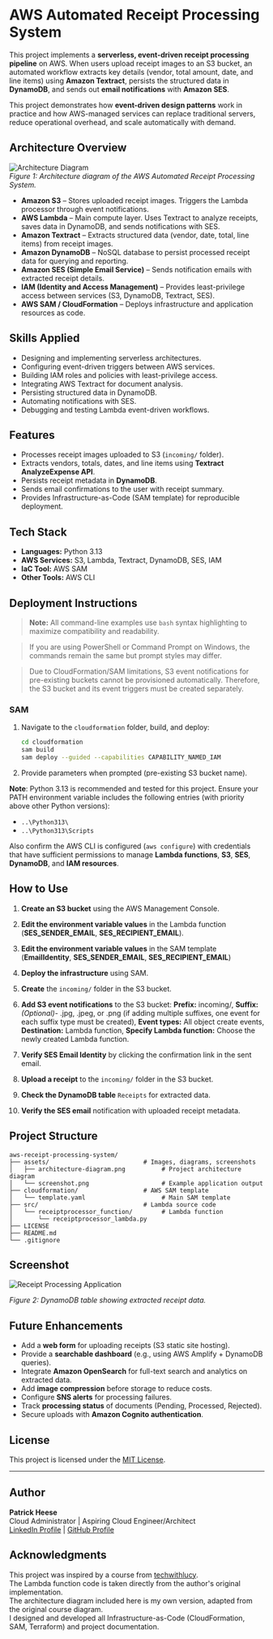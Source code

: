 # AWS Automated Receipt Processing System
This project implements a **serverless, event-driven receipt processing pipeline** on AWS. When users upload receipt images to an S3 bucket, an automated workflow extracts key details (vendor, total amount, date, and line items) using **Amazon Textract**, persists the structured data in **DynamoDB**, and sends out **email notifications** with **Amazon SES**.

This project demonstrates how **event-driven design patterns** work in practice and how AWS-managed services can replace traditional servers, reduce operational overhead, and scale automatically with demand.

## Architecture Overview
![Architecture Diagram](assets/architecture-diagram.png)  
*Figure 1: Architecture diagram of the AWS Automated Receipt Processing System.*

- **Amazon S3** – Stores uploaded receipt images. Triggers the Lambda processor through event notifications.  
- **AWS Lambda** – Main compute layer. Uses Textract to analyze receipts, saves data in DynamoDB, and sends notifications with SES.  
- **Amazon Textract** – Extracts structured data (vendor, date, total, line items) from receipt images.  
- **Amazon DynamoDB** – NoSQL database to persist processed receipt data for querying and reporting.  
- **Amazon SES (Simple Email Service)** – Sends notification emails with extracted receipt details.  
- **IAM (Identity and Access Management)** – Provides least-privilege access between services (S3, DynamoDB, Textract, SES).  
- **AWS SAM / CloudFormation** – Deploys infrastructure and application resources as code.  

## Skills Applied
- Designing and implementing serverless architectures.    
- Configuring event-driven triggers between AWS services.  
- Building IAM roles and policies with least-privilege access.  
- Integrating AWS Textract for document analysis.  
- Persisting structured data in DynamoDB.  
- Automating notifications with SES.  
- Debugging and testing Lambda event-driven workflows.  

## Features
- Processes receipt images uploaded to S3 (`incoming/` folder).  
- Extracts vendors, totals, dates, and line items using **Textract AnalyzeExpense API**.  
- Persists receipt metadata in **DynamoDB**.  
- Sends email confirmations to the user with receipt summary.  
- Provides Infrastructure-as-Code (SAM template) for reproducible deployment.  
 
## Tech Stack
- **Languages:** Python 3.13
- **AWS Services:** S3, Lambda, Textract, DynamoDB, SES, IAM
- **IaC Tool:** AWS SAM
- **Other Tools:** AWS CLI

## Deployment Instructions
> **Note:** All command-line examples use `bash` syntax highlighting to maximize compatibility and readability. 

> If you are using PowerShell or Command Prompt on Windows, the commands remain the same but prompt styles may differ.

> Due to CloudFormation/SAM limitations, S3 event notifications for pre-existing buckets cannot be provisioned automatically. Therefore, the S3 bucket and its event triggers must be created separately.

### **SAM**
1. Navigate to the `cloudformation` folder, build, and deploy:  

   ```bash
   cd cloudformation
   sam build
   sam deploy --guided --capabilities CAPABILITY_NAMED_IAM
   ```
2. Provide parameters when prompted (pre-existing S3 bucket name).

**Note**: Python 3.13 is recommended and tested for this project. Ensure your PATH environment variable includes the following entries (with priority above other Python versions):
- `..\Python313\`
- `..\Python313\Scripts`  

Also confirm the AWS CLI is configured (`aws configure`) with credentials that have sufficient permissions to manage **Lambda functions**, **S3**, **SES**, **DynamoDB**, and **IAM resources**.

## How to Use
1. **Create an S3 bucket** using the AWS Management Console.  

2. **Edit the environment variable values** in the Lambda function (**SES_SENDER_EMAIL**, **SES_RECIPIENT_EMAIL**).

3. **Edit the environment variable values** in the SAM template (**EmailIdentity**, **SES_SENDER_EMAIL**, **SES_RECIPIENT_EMAIL**)

4. **Deploy the infrastructure** using SAM.

5. **Create** the `incoming/` folder in the S3 bucket.

6. **Add S3 event notifications** to the S3 bucket: **Prefix:** incoming/, **Suffix:** *(Optional)*- .jpg, .jpeg, or .png (if adding multiple suffixes, one event for each suffix type must be created), **Event types:** All object create events, **Destination:** Lambda function, **Specify Lambda function:** Choose the newly created Lambda function.

7. **Verify SES Email Identity** by clicking the confirmation link in the sent email.

8. **Upload a receipt** to the `incoming/` folder in the S3 bucket.

9. **Check the DynamoDB table** `Receipts` for extracted data.

10. **Verify the SES email** notification with uploaded receipt metadata.

## Project Structure
```plaintext
aws-receipt-processing-system/
├── assets/                          # Images, diagrams, screenshots
│   ├── architecture-diagram.png          # Project architecture diagram
│   └── screenshot.png                    # Example application output
├── cloudformation/                  # AWS SAM template
│   └── template.yaml                     # Main SAM template
├── src/                             # Lambda source code
│   └── receiptprocessor_function/        # Lambda function
│       └── receiptprocessor_lambda.py
├── LICENSE
├── README.md
└── .gitignore
```  

## Screenshot
![Receipt Processing Application](assets/screenshot.png)

*Figure 2: DynamoDB table showing extracted receipt data.*  

## Future Enhancements
- Add a **web form** for uploading receipts (S3 static site hosting).  
- Provide a **searchable dashboard** (e.g., using AWS Amplify + DynamoDB queries).  
- Integrate **Amazon OpenSearch** for full-text search and analytics on extracted data.  
- Add **image compression** before storage to reduce costs.  
- Configure **SNS alerts** for processing failures.  
- Track **processing status** of documents (Pending, Processed, Rejected).  
- Secure uploads with **Amazon Cognito authentication**.  

## License
This project is licensed under the [MIT License](LICENSE).

---

## Author
**Patrick Heese**  
Cloud Administrator | Aspiring Cloud Engineer/Architect  
[LinkedIn Profile](https://www.linkedin.com/in/patrick-heese/) | [GitHub Profile](https://github.com/patrick-heese)

## Acknowledgments
This project was inspired by a course from [techwithlucy](https://github.com/techwithlucy).  
The Lambda function code is taken directly from the author's original implementation.  
The architecture diagram included here is my own version, adapted from the original course diagram.  
I designed and developed all Infrastructure-as-Code (CloudFormation, SAM, Terraform) and project documentation.  
